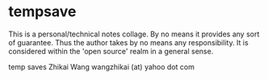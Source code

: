 tempsave
========
This is a personal/technical notes collage.
By no means it provides any sort of guarantee. Thus the author takes by no means any responsibility.
It is considered within the 'open source' realm in a general sense.

temp saves
Zhikai Wang
wangzhikai (at) yahoo dot com

